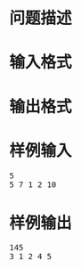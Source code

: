 

# 问题描述



# 输入格式



# 输出格式



# 样例输入


<pre>5
5 7 1 2 10
</pre>

# 样例输出


<pre>145
3 1 2 4 5
</pre>
